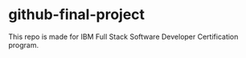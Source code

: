 # github-final-project
This repo is made for IBM Full Stack Software Developer Certification program.
